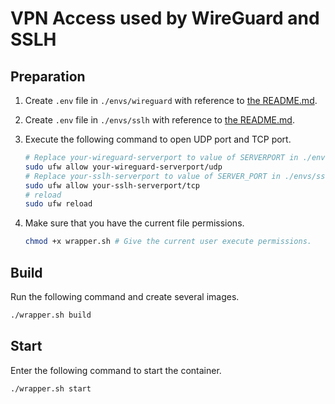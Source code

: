 # VPN Access used by WireGuard and SSLH

## Preparation
1. Create `.env` file in `./envs/wireguard` with reference to [the README.md](./envs/wireguard/README.md).
1. Create `.env` file in `./envs/sslh` with reference to [the README.md](./envs/sslh/README.md).
1. Execute the following command to open UDP port and TCP port.

    ```sh
    # Replace your-wireguard-serverport to value of SERVERPORT in ./envs/wireguard/.env
    sudo ufw allow your-wireguard-serverport/udp
    # Replace your-sslh-serverport to value of SERVER_PORT in ./envs/sslh/.env
    sudo ufw allow your-sslh-serverport/tcp
    # reload
    sudo ufw reload
    ```

1. Make sure that you have the current file permissions.

    ```sh
    chmod +x wrapper.sh # Give the current user execute permissions.
    ```

## Build
Run the following command and create several images.

```sh
./wrapper.sh build
```

## Start
Enter the following command to start the container.

```sh
./wrapper.sh start
```
